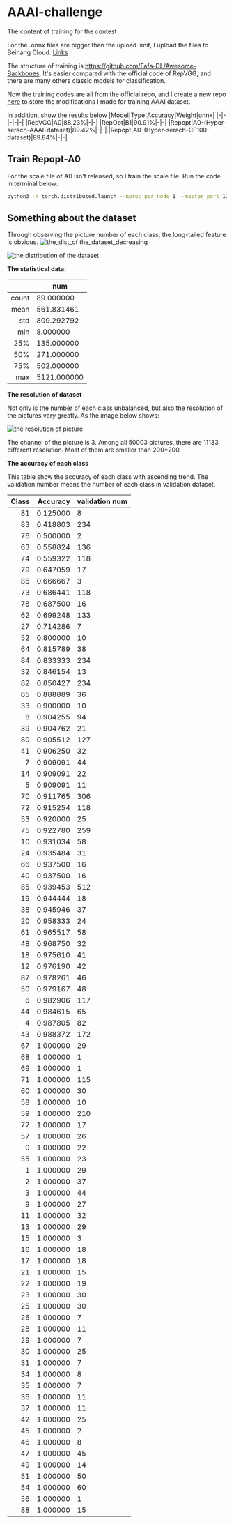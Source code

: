 # AAAI-challenge
The content of training for the contest

For the .onnx files are bigger than the upload limit, I upload the files to Beihang Cloud. [Links](https://bhpan.buaa.edu.cn:443/link/B1A7ECE0C3F03ADDED6FF56F3A7A1897)

The structure of training is https://github.com/Fafa-DL/Awesome-Backbones. It's easier compared with the official code of RepVGG, and there are many others classic models for classification.

Now the training codes are all from the official repo, and I create a new repo [here](https://github.com/qhy991/AAAI) to store the modifications I made for training AAAI dataset.

In addition, show the results below
|Model|Type|Accuracy|Weight|onnx|
|-|-|-|-|-|
|RepVGG|A0|88.23%|-|-|
|RepOpt|B1|90.91%|-|-|
|Repopt|A0-(Hyper-serach-AAAI-dataset)|89.42%|-|-|
|Repopt|A0-(Hyper-serach-CF100-dataset)|89.84%|-|-|


## Train Repopt-A0
For the scale file of A0 isn't released, so I train the scale file. Run the code in terminal below:
```sh
python3 -m torch.distributed.launch --nproc_per_node 1 --master_port 12349 main_repopt.py --data-path /data/AAAI/Awesome-Backbones/datasets --arch RepOpt-VGG-A0-hs --batch-size 32 --tag search --opts TRAIN.EPOCHS 240 TRAIN.BASE_LR 0.1 TRAIN.WEIGHT_DECAY 4e-5 TRAIN.WARMUP_EPOCHS 10 MODEL.LABEL_SMOOTHING 0.1 DATA.DATASET imagenet 
```

## Something about the dataset

Through observing the picture number of each class, the long-tailed feature is obvious.
![the_dist_of the_dataset_decreasing](./pic/the_dist_of_the_dataset_decreasing.png)




![the distribution of the dataset](./pic/the_dist_of_the_dataset.png)

**The statistical data:**

|       | num         |
| ----: | ----------- |
| count | 89.000000   |
|  mean | 561.831461  |
|   std | 809.292792  |
|   min | 8.000000    |
|   25% | 135.000000  |
|   50% | 271.000000  |
|   75% | 502.000000  |
|   max | 5121.000000 |

**The resolution of dataset**

Not only is the number of each class unbalanced, but also the resolution of the pictures vary greatly. As the image below shows: 

![the resolution of picture](./pic/The_resolution_of_the_dataset.png)



The channel of the picture is 3. Among all 50003 pictures, there are 11133 different resolution. Most of them are smaller than 200*200.

**The accuracy of each class**

This table show the accuracy of each class with ascending trend. The validation number means the number of each class in validation dataset.

| Class | Accuracy | validation num |
| ----: | -------: | -------------- |
|    81 | 0.125000 | 8              |
|    83 | 0.418803 | 234            |
|    76 | 0.500000 | 2              |
|    63 | 0.558824 | 136            |
|    74 | 0.559322 | 118            |
|    79 | 0.647059 | 17             |
|    86 | 0.666667 | 3              |
|    73 | 0.686441 | 118            |
|    78 | 0.687500 | 16             |
|    62 | 0.699248 | 133            |
|    27 | 0.714286 | 7              |
|    52 | 0.800000 | 10             |
|    64 | 0.815789 | 38             |
|    84 | 0.833333 | 234            |
|    32 | 0.846154 | 13             |
|    82 | 0.850427 | 234            |
|    65 | 0.888889 | 36             |
|    33 | 0.900000 | 10             |
|     8 | 0.904255 | 94             |
|    39 | 0.904762 | 21             |
|    80 | 0.905512 | 127            |
|    41 | 0.906250 | 32             |
|     7 | 0.909091 | 44             |
|    14 | 0.909091 | 22             |
|     5 | 0.909091 | 11             |
|    70 | 0.911765 | 306            |
|    72 | 0.915254 | 118            |
|    53 | 0.920000 | 25             |
|    75 | 0.922780 | 259            |
|    10 | 0.931034 | 58             |
|    24 | 0.935484 | 31             |
|    66 | 0.937500 | 16             |
|    40 | 0.937500 | 16             |
|    85 | 0.939453 | 512            |
|    19 | 0.944444 | 18             |
|    38 | 0.945946 | 37             |
|    20 | 0.958333 | 24             |
|    61 | 0.965517 | 58             |
|    48 | 0.968750 | 32             |
|    18 | 0.975610 | 41             |
|    12 | 0.976190 | 42             |
|    87 | 0.978261 | 46             |
|    50 | 0.979167 | 48             |
|     6 | 0.982906 | 117            |
|    44 | 0.984615 | 65             |
|     4 | 0.987805 | 82             |
|    43 | 0.988372 | 172            |
|    67 | 1.000000 | 29             |
|    68 | 1.000000 | 1              |
|    69 | 1.000000 | 1              |
|    71 | 1.000000 | 115            |
|    60 | 1.000000 | 30             |
|    58 | 1.000000 | 10             |
|    59 | 1.000000 | 210            |
|    77 | 1.000000 | 17             |
|    57 | 1.000000 | 26             |
|     0 | 1.000000 | 22             |
|    55 | 1.000000 | 23             |
|     1 | 1.000000 | 29             |
|     2 | 1.000000 | 37             |
|     3 | 1.000000 | 44             |
|     9 | 1.000000 | 27             |
|    11 | 1.000000 | 32             |
|    13 | 1.000000 | 29             |
|    15 | 1.000000 | 3              |
|    16 | 1.000000 | 18             |
|    17 | 1.000000 | 18             |
|    21 | 1.000000 | 15             |
|    22 | 1.000000 | 19             |
|    23 | 1.000000 | 30             |
|    25 | 1.000000 | 30             |
|    26 | 1.000000 | 7              |
|    28 | 1.000000 | 11             |
|    29 | 1.000000 | 7              |
|    30 | 1.000000 | 25             |
|    31 | 1.000000 | 7              |
|    34 | 1.000000 | 8              |
|    35 | 1.000000 | 7              |
|    36 | 1.000000 | 11             |
|    37 | 1.000000 | 11             |
|    42 | 1.000000 | 25             |
|    45 | 1.000000 | 2              |
|    46 | 1.000000 | 8              |
|    47 | 1.000000 | 45             |
|    49 | 1.000000 | 14             |
|    51 | 1.000000 | 50             |
|    54 | 1.000000 | 60             |
|    56 | 1.000000 | 1              |
|    88 | 1.000000 | 15             |
